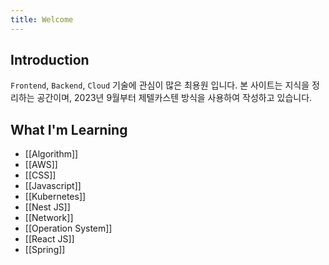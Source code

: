 ```yaml
---
title: Welcome
---
```


## Introduction

`Frontend`, `Backend`, `Cloud` 기술에 관심이 많은 최용원 입니다. 본 사이트는 지식을 정리하는 공간이며, 2023년 9월부터 제텔카스텐 방식을 사용하여 작성하고 있습니다.

<!-- HI! My name is ChoiYongWon and I'm Interested in `Frontend`, `Backend`, and `CLOUD` technologies. This site serves as a repository for my learning notes, which, since January 2022, I have been writing using the Zettelkasten method. -->

## What I'm Learning

- [[Algorithm]]
- [[AWS]]
- [[CSS]]
- [[Javascript]]
- [[Kubernetes]]
- [[Nest JS]]
- [[Network]]
- [[Operation System]]
- [[React JS]]
- [[Spring]]
